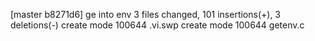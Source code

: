 [master b8271d6] ge into env
 3 files changed, 101 insertions(+), 3 deletions(-)
 create mode 100644 .vi.swp
 create mode 100644 getenv.c
